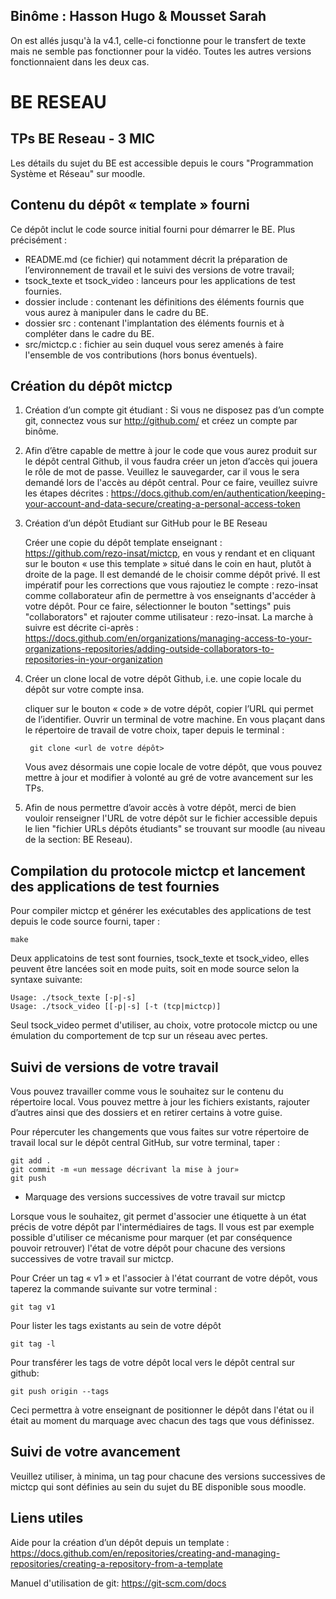 ## Binôme : Hasson Hugo & Mousset Sarah
On est allés jusqu'à la v4.1, celle-ci fonctionne pour le transfert de texte mais ne semble pas fonctionner pour la vidéo. Toutes les autres versions fonctionnaient dans les deux cas.

# BE RESEAU
## TPs BE Reseau - 3 MIC

Les détails du sujet du BE est accessible depuis le cours "Programmation Système et Réseau" sur moodle.


## Contenu du dépôt « template » fourni
Ce dépôt inclut le code source initial fourni pour démarrer le BE. Plus précisément : 
  - README.md (ce fichier) qui notamment décrit la préparation de l’environnement de travail et le suivi des versions de votre travail; 
  - tsock_texte et tsock_video : lanceurs pour les applications de test fournies. 
  - dossier include : contenant les définitions des éléments fournis que vous aurez à manipuler dans le cadre du BE.
  - dossier src : contenant l'implantation des éléments fournis et à compléter dans le cadre du BE.
  - src/mictcp.c : fichier au sein duquel vous serez amenés à faire l'ensemble de vos contributions (hors bonus éventuels). 


## Création du dépôt mictcp 

1. Création d’un compte git étudiant : Si vous ne disposez pas d’un compte git, connectez vous sur http://github.com/ et créez un compte par binôme. 

2. Afin d’être capable de mettre à jour le code que vous aurez produit sur le dépôt central Github, il vous faudra créer un jeton d’accès qui jouera le rôle de mot de passe. Veuillez le sauvegarder, car il vous le sera demandé lors de l'accès au dépôt central. Pour ce faire, veuillez suivre les étapes décrites : https://docs.github.com/en/authentication/keeping-your-account-and-data-secure/creating-a-personal-access-token

3. Création d’un dépôt Etudiant sur GitHub pour le BE Reseau
  
   Créer une copie du dépôt template enseignant : https://github.com/rezo-insat/mictcp, en vous y rendant et en cliquant sur le bouton « use this template » situé dans le coin en haut, plutôt à droite de la page. Il est demandé de le choisir comme dépôt privé. Il est impératif pour les corrections que vous rajoutiez le compte : rezo-insat comme collaborateur afin de permettre à vos enseignants d'accéder à votre dépôt. Pour ce faire, sélectionner le bouton "settings" puis "collaborators" et rajouter comme utilisateur : rezo-insat. La marche à suivre est décrite ci-après : https://docs.github.com/en/organizations/managing-access-to-your-organizations-repositories/adding-outside-collaborators-to-repositories-in-your-organization


4. Créer un clone local de votre dépôt Github, i.e. une copie locale du dépôt sur votre compte insa. 
  
    cliquer sur le bouton « code » de votre dépôt, copier l’URL qui permet de l’identifier. 
	Ouvrir un terminal de votre machine. En vous plaçant dans le répertoire de travail de votre choix, taper depuis le terminal :

        git clone <url de votre dépôt>

    Vous avez désormais une copie locale de votre dépôt, que vous pouvez mettre à jour et modifier à volonté au gré de votre avancement sur les TPs. 

5. Afin de nous permettre d’avoir accès à votre dépôt, merci de bien vouloir renseigner l'URL de votre dépôt sur le fichier accessible depuis le lien "fichier URLs dépôts étudiants" se trouvant sur moodle (au niveau de la section: BE Reseau).

## Compilation du protocole mictcp et lancement des applications de test fournies

Pour compiler mictcp et générer les exécutables des applications de test depuis le code source fourni, taper :

    make

Deux applicatoins de test sont fournies, tsock_texte et tsock_video, elles peuvent être lancées soit en mode puits, soit en mode source selon la syntaxe suivante:

    Usage: ./tsock_texte [-p|-s]
    Usage: ./tsock_video [[-p|-s] [-t (tcp|mictcp)]

Seul tsock_video permet d'utiliser, au choix, votre protocole mictcp ou une émulation du comportement de tcp sur un réseau avec pertes.

## Suivi de versions de votre travail

Vous pouvez travailler comme vous le souhaitez sur le contenu du répertoire local. Vous pouvez mettre à jour les fichiers existants, rajouter d’autres ainsi que des dossiers et en retirer certains à votre guise. 

Pour répercuter les changements que vous faites sur votre répertoire de travail local sur le dépôt central GitHub, sur votre terminal, taper :
 
    git add .
    git commit -m «un message décrivant la mise à jour»
    git push

- Marquage des versions successives de votre travail sur mictcp 
 
Lorsque vous le souhaitez, git permet d'associer une étiquette à un état précis de votre dépôt par l'intermédiaires de tags. Il vous est par exemple possible d'utiliser ce mécanisme pour marquer (et par conséquence pouvoir retrouver) l'état de votre dépôt pour chacune des versions successives de votre travail sur mictcp.

Pour Créer un tag « v1 » et l'associer à l'état courrant de votre dépôt, vous taperez la commande suivante sur votre terminal :

    git tag v1

Pour lister les tags existants au sein de votre dépôt

    git tag -l

Pour transférer les tags de votre dépôt local vers le dépôt central sur github:

    git push origin --tags


Ceci permettra à votre enseignant de positionner le dépôt dans l'état ou il était au moment du marquage avec chacun des tags que vous définissez. 
   
## Suivi de votre avancement 

Veuillez utiliser, à minima, un tag pour chacune des versions successives de mictcp qui sont définies au sein du sujet du BE disponible sous moodle.


## Liens utiles 

Aide pour la création d’un dépôt depuis un template : https://docs.github.com/en/repositories/creating-and-managing-repositories/creating-a-repository-from-a-template

Manuel d'utilisation de git: https://git-scm.com/docs
